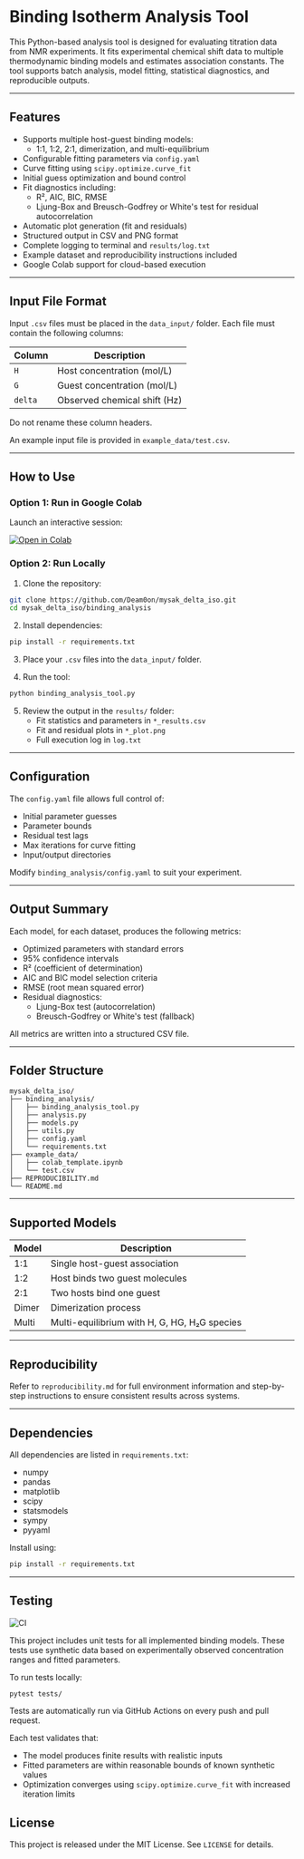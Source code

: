 
# Binding Isotherm Analysis Tool

This Python-based analysis tool is designed for evaluating titration data from NMR experiments. It fits experimental chemical shift data to multiple thermodynamic binding models and estimates association constants. The tool supports batch analysis, model fitting, statistical diagnostics, and reproducible outputs.

---

## Features

- Supports multiple host-guest binding models:
  - 1:1, 1:2, 2:1, dimerization, and multi-equilibrium
- Configurable fitting parameters via `config.yaml`
- Curve fitting using `scipy.optimize.curve_fit`
- Initial guess optimization and bound control
- Fit diagnostics including:
  - R², AIC, BIC, RMSE
  - Ljung-Box and Breusch-Godfrey or White's test for residual autocorrelation
- Automatic plot generation (fit and residuals)
- Structured output in CSV and PNG format
- Complete logging to terminal and `results/log.txt`
- Example dataset and reproducibility instructions included
- Google Colab support for cloud-based execution

---

## Input File Format

Input `.csv` files must be placed in the `data_input/` folder. Each file must contain the following columns:

| Column  | Description                        |
|---------|------------------------------------|
| `H`     | Host concentration (mol/L)         |
| `G`     | Guest concentration (mol/L)        |
| `delta` | Observed chemical shift (Hz)       |

Do not rename these column headers.

An example input file is provided in `example_data/test.csv`.

---

## How to Use

### Option 1: Run in Google Colab

Launch an interactive session:

[![Open in Colab](https://colab.research.google.com/assets/colab-badge.svg)](https://colab.research.google.com/github/Deam0on/mysak_delta_iso/blob/main/example_data/colab_template.ipynb)

### Option 2: Run Locally

1. Clone the repository:

```bash
git clone https://github.com/Deam0on/mysak_delta_iso.git
cd mysak_delta_iso/binding_analysis
```

2. Install dependencies:

```bash
pip install -r requirements.txt
```

3. Place your `.csv` files into the `data_input/` folder.

4. Run the tool:

```bash
python binding_analysis_tool.py
```

5. Review the output in the `results/` folder:
   - Fit statistics and parameters in `*_results.csv`
   - Fit and residual plots in `*_plot.png`
   - Full execution log in `log.txt`

---

## Configuration

The `config.yaml` file allows full control of:

- Initial parameter guesses
- Parameter bounds
- Residual test lags
- Max iterations for curve fitting
- Input/output directories

Modify `binding_analysis/config.yaml` to suit your experiment.

---

## Output Summary

Each model, for each dataset, produces the following metrics:

- Optimized parameters with standard errors
- 95% confidence intervals
- R² (coefficient of determination)
- AIC and BIC model selection criteria
- RMSE (root mean squared error)
- Residual diagnostics:
  - Ljung-Box test (autocorrelation)
  - Breusch-Godfrey or White's test (fallback)

All metrics are written into a structured CSV file.

---

## Folder Structure

```
mysak_delta_iso/
├── binding_analysis/
│   ├── binding_analysis_tool.py
│   ├── analysis.py
│   ├── models.py
│   ├── utils.py
│   ├── config.yaml
│   └── requirements.txt
├── example_data/
│   ├── colab_template.ipynb
│   └── test.csv
├── REPRODUCIBILITY.md
└── README.md
```

---

## Supported Models

| Model  | Description                       |
|--------|-----------------------------------|
| 1:1    | Single host-guest association     |
| 1:2    | Host binds two guest molecules    |
| 2:1    | Two hosts bind one guest          |
| Dimer  | Dimerization process              |
| Multi  | Multi-equilibrium with H, G, HG, H₂G species |

---

## Reproducibility

Refer to `reproducibility.md` for full environment information and step-by-step instructions to ensure consistent results across systems.

---

## Dependencies

All dependencies are listed in `requirements.txt`:

- numpy
- pandas
- matplotlib
- scipy
- statsmodels
- sympy
- pyyaml

Install using:

```bash
pip install -r requirements.txt
```

---

## Testing

![CI](https://github.com/Deam0on/mysak_delta_iso/actions/workflows/test.yml/badge.svg)

This project includes unit tests for all implemented binding models. These tests use synthetic data based on experimentally observed concentration ranges and fitted parameters.

To run tests locally:

```bash
pytest tests/
```

Tests are automatically run via GitHub Actions on every push and pull request.

Each test validates that:
- The model produces finite results with realistic inputs
- Fitted parameters are within reasonable bounds of known synthetic values
- Optimization converges using `scipy.optimize.curve_fit` with increased iteration limits


## License

This project is released under the MIT License. See `LICENSE` for details.
